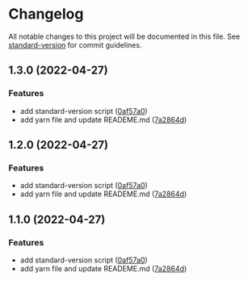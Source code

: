 # Changelog

All notable changes to this project will be documented in this file. See [standard-version](https://github.com/conventional-changelog/standard-version) for commit guidelines.

## 1.3.0 (2022-04-27)


### Features

* add standard-version script ([0af57a0](https://github.com/thihakyaw/laravel-commitlint/commit/0af57a0cfdb9936a5e0a400c42740316aa52f1ec))
* add yarn file and update READEME.md ([7a2864d](https://github.com/thihakyaw/laravel-commitlint/commit/7a2864d6a752318bb7926b290e927d7614af3bd0))

## 1.2.0 (2022-04-27)


### Features

* add standard-version script ([0af57a0](https://github.com/thihakyaw/laravel-commitlint/commit/0af57a0cfdb9936a5e0a400c42740316aa52f1ec))
* add yarn file and update READEME.md ([7a2864d](https://github.com/thihakyaw/laravel-commitlint/commit/7a2864d6a752318bb7926b290e927d7614af3bd0))

## 1.1.0 (2022-04-27)


### Features

* add standard-version script ([0af57a0](https://github.com/thihakyaw/laravel-commitlint/commit/0af57a0cfdb9936a5e0a400c42740316aa52f1ec))
* add yarn file and update READEME.md ([7a2864d](https://github.com/thihakyaw/laravel-commitlint/commit/7a2864d6a752318bb7926b290e927d7614af3bd0))
